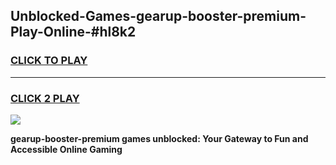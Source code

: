 
## Unblocked-Games-gearup-booster-premium-Play-Online-#hl8k2
<h3>
<a href="https://premium.freeplayer.one?title=gearup-booster-premium&ref=27F">CLICK TO PLAY</a></h3>
<hr>

<h3>
<a href="https://premium.freeplayer.one?title=gearup-booster-premium&ref=27F">CLICK 2 PLAY</a>
  
</h3>

<a href="https://premium.freeplayer.one?title=gearup-booster-premium&ref=27F"><img src="https://clearcache.store/games.png"></a>


**gearup-booster-premium games unblocked: Your Gateway to Fun and Accessible Online Gaming**
